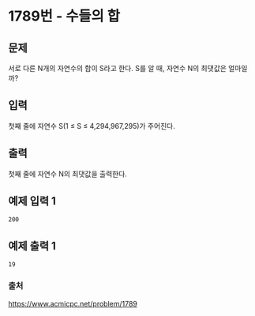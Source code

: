# 1789번 - 수들의 합   
## 문제   
서로 다른 N개의 자연수의 합이 S라고 한다. S를 알 때, 자연수 N의 최댓값은 얼마일까?   
   
## 입력   
첫째 줄에 자연수 S(1 ≤ S ≤ 4,294,967,295)가 주어진다.   
   
## 출력   
첫째 줄에 자연수 N의 최댓값을 출력한다.   
   
## 예제 입력 1   
```   
200   
```   
## 예제 출력 1   
```   
19   
```   

### 출처
https://www.acmicpc.net/problem/1789